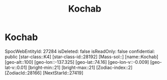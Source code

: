 ﻿---
title: "Kochab"
location: [74.16,-137.325,100]
type: Station
tags:
- astro/Star

---

# Kochab

SpocWebEntityId: 27284
isDeleted: false
isReadOnly: false
confidential: public
[star-class::K4]
[star-class-id::28192]
[Mass-sol::]
[name::Kochab]
[geo-alt::100]
[geo-lon::-137.325]
[geo-lat::74.16]
[geo-lon-v::-0.009]
[geo-lat-v::0.01]
[bright-min::21]
[bright-max::21]
[Zodiac-index::2]
[ZodiacId::28166]
[NextStarId::27419]

